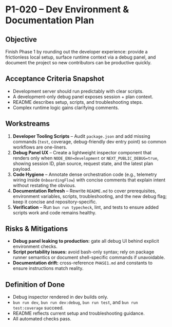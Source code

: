 # P1-020 – Dev Environment & Documentation Plan

## Objective
Finish Phase 1 by rounding out the developer experience: provide a frictionless local setup, surface runtime context via a debug panel, and document the project so new contributors can be productive quickly.

## Acceptance Criteria Snapshot
- Development server should run predictably with clear scripts.
- A development-only debug panel exposes session + plan context.
- README describes setup, scripts, and troubleshooting steps.
- Complex runtime logic gains clarifying comments.

## Workstreams
1. **Developer Tooling Scripts** – Audit `package.json` and add missing commands (`test`, coverage, debug-friendly dev entry point) so common workflows are one-liners.
2. **Debug Panel UX** – Create a lightweight inspector component that renders only when `NODE_ENV=development` or `NEXT_PUBLIC_DEBUG=true`, showing session ID, plan source, request state, and the latest plan payload.
3. **Code Hygiene** – Annotate dense orchestration code (e.g., telemetry wiring inside `OnboardingFlow`) with concise comments that explain intent without restating the obvious.
4. **Documentation Refresh** – Rewrite `README.md` to cover prerequisites, environment variables, scripts, troubleshooting, and the new debug flag; keep it concise and repository-specific.
5. **Verification** – Run `bun run typecheck`, lint, and tests to ensure added scripts work and code remains healthy.

## Risks & Mitigations
- **Debug panel leaking to production:** gate all debug UI behind explicit environment checks.
- **Script portability issues:** avoid bash-only syntax; rely on package runner semantics or document shell-specific commands if unavoidable.
- **Documentation drift:** cross-reference `PHASE1.md` and constants to ensure instructions match reality.

## Definition of Done
- Debug inspector rendered in dev builds only.
- `bun run dev`, `bun run dev:debug`, `bun run test`, and `bun run test:coverage` succeed.
- README reflects current setup and troubleshooting guidance.
- All automated checks pass.
